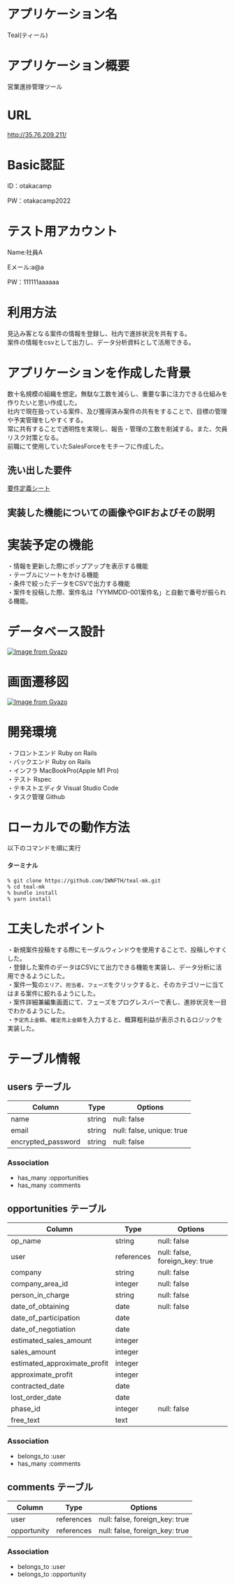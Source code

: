 # アプリケーション名
Teal(ティール)

# アプリケーション概要
営業進捗管理ツール

# URL
http://35.76.209.211/

# Basic認証
ID：otakacamp

PW：otakacamp2022

# テスト用アカウント
Name:社員A

Eメール:a@a

PW：111111aaaaaa

# 利用方法
見込み客となる案件の情報を登録し、社内で進捗状況を共有する。  
案件の情報をcsvとして出力し、データ分析資料として活用できる。

# アプリケーションを作成した背景
数十名規模の組織を想定。無駄な工数を減らし、重要な事に注力できる仕組みを作りたいと思い作成した。  
社内で現在扱っている案件、及び獲得済み案件の共有をすることで、目標の管理や予実管理をしやすくする。  
常に共有することで透明性を実現し、報告・管理の工数を削減する。また、欠員リスク対策となる。  
前職にて使用していたSalesForceをモチーフに作成した。

## 洗い出した要件
[要件定義シート](https://docs.google.com/spreadsheets/d/1Hs8RbyDW4XqskhkS3K75mMlFVQYvBkRDmCIq3DJgC0o/edit?usp=sharing)

## 実装した機能についての画像やGIFおよびその説明

# 実装予定の機能
・情報を更新した際にポップアップを表示する機能  
・テーブルにソートをかける機能  
・条件で絞ったデータをCSVで出力する機能  
・案件を投稿した際、案件名は「YYMMDD-001案件名」と自動で番号が振られる機能。  

# データベース設計
[![Image from Gyazo](https://i.gyazo.com/12b43e8a8bab803eec14273d1950050d.png)](https://gyazo.com/12b43e8a8bab803eec14273d1950050d)

# 画面遷移図
[![Image from Gyazo](https://i.gyazo.com/cd2a19af9be36280696f65bdfa63cb4c.png)](https://gyazo.com/cd2a19af9be36280696f65bdfa63cb4c)

# 開発環境
・フロントエンド  Ruby on Rails  
・バックエンド  Ruby on Rails  
・インフラ MacBookPro(Apple M1 Pro)  
・テスト Rspec  
・テキストエディタ Visual Studio Code  
・タスク管理 Github

# ローカルでの動作方法
以下のコマンドを順に実行  
#### ターミナル
```
% git clone https://github.com/IWNFTH/teal-mk.git
% cd teal-mk
% bundle install
% yarn install
```

# 工夫したポイント
・新規案件投稿をする際にモーダルウィンドウを使用することで、投稿しやすくした。  
・登録した案件のデータはCSVにて出力できる機能を実装し、データ分析に活用できるようにした。  
・案件一覧の`エリア`、`担当者`、`フェーズ`をクリックすると、そのカテゴリーに当てはまる案件に絞れるようにした。  
・案件詳細兼編集画面にて、フェーズをプログレスバーで表し、進捗状況を一目でわかるようにした。  
・`予定売上金額`、`確定売上金額`を入力すると、概算粗利益が表示されるロジックを実装した。  

# テーブル情報

## users テーブル

| Column             | Type   | Options                   |
| ------------------ | ------ | ------------------------- |
| name               | string | null: false               |
| email              | string | null: false, unique: true |
| encrypted_password | string | null: false               |

### Association

- has_many :opportunities
- has_many :comments

## opportunities テーブル

| Column                       | Type       | Options                        |
| ---------------------------- | ---------- | ------------------------------ |
| op_name                      | string     | null: false                    |
| user                         | references | null: false, foreign_key: true |
| company                      | string     | null: false                    |
| company_area_id              | integer    | null: false                    |
| person_in_charge             | string     | null: false                    |
| date_of_obtaining            | date       | null: false                    |
| date_of_participation        | date       |                                |
| date_of_negotiation          | date       |                                |
| estimated_sales_amount       | integer    |                                |
| sales_amount                 | integer    |                                |
| estimated_approximate_profit | integer    |                                |
| approximate_profit           | integer    |                                |
| contracted_date              | date       |                                |
| lost_order_date              | date       |                                |
| phase_id                     | integer    | null: false                    |
| free_text                    | text       |                                |

### Association

- belongs_to :user
- has_many   :comments


## comments テーブル

| Column      | Type       | Options                        |
| ----------- | ---------- | ------------------------------ |
| user        | references | null: false, foreign_key: true |
| opportunity | references | null: false, foreign_key: true |

### Association

- belongs_to :user
- belongs_to :opportunity